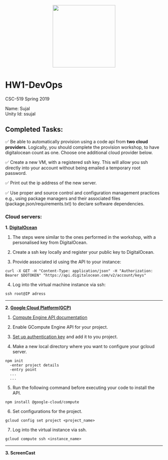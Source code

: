 <p align="center">
  <img width="200" height="200" src="https://upload.wikimedia.org/wikipedia/commons/e/e1/North_Carolina_State_University_Athletic_logo.svg">
</p>

# HW1-DevOps
CSC-519 Spring 2019

Name: Sujal\
Unity Id: ssujal

## Completed Tasks:
:white_check_mark: Be able to automatically provision using a code api from **two cloud providers**. Logically, you should complete the provision workshop, to have digitalocean count as one. Choose one additional cloud provider below.

:white_check_mark: Create a new VM, with a registered ssh key. This will allow you ssh directly into your account without being emailed a temporary root password.

:white_check_mark: Print out the ip address of the new server.

:white_check_mark: Use proper and source control and configuration management practices e.g., using package managers and their associated files (package.json/requirements.txt) to declare software dependencies.

### Cloud servers:
**1. [DigitalOcean](https://www.digitalocean.com/)**
1. The steps were similar to the ones performed in the workshop, with a personalised key from DigitalOcean.

2. Create a ssh key locally and register your public key to DigitalOcean.

3. Provide associated id using the API to your instance:
```
curl -X GET -H "Content-Type: application/json" -H "Authorization: Bearer $DOTOKEN" "https://api.digitalocean.com/v2/account/keys"
```
4. Log into the virtual machine instance via ssh:
```
ssh root@IP adress
```
---
**2. [Google Cloud Platform(GCP)](https://cloud.google.com/free/)**

1. [Compute Engine API documentation](https://cloud.google.com/compute/docs/reference/rest/v1/)

2. Enable GCompute Engine API for your project.

3. [Set up authentication key](https://cloud.google.com/docs/authentication/getting-started) and add it to you project.

4. Make a new local directory where you want to configure your gcloud server.
```
npm init
  -enter project details
  -entry point
  ...
  ...
```
5. Run the following command before executing your code to install the API.
```
npm install @google-cloud/compute
```

6. Set configurations for the project.
```
gcloud config set project <project_name>
```
7. Log into the virtual instance via ssh.
```
gcloud compute ssh <instance_name>
```
---
**3. ScreenCast**
